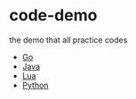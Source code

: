 # code-demo
the demo that all practice codes

* [Go](./go/)
* [Java](./java/)
* [Lua](./lua/)
* [Python](./python/)